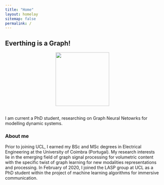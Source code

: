 ```yaml
---
title: "Home"
layout: homelay
sitemap: false
permalink: /
---
```


## Everthing is a Graph!

<div class="container">
<div class="row">
<center>
<img src="{{ site.url }}{{ site.baseurl }}/images/respic/home_img.png" width="175px"/>
</center>
</div>
</div>
<br/>

I am current a PhD student, researching on Graph Neural Netowrks for modelling dynamic systems.



### About me
Prior to joining UCL, I earned my BSc and MSc degrees in Electrical Engineering at the University of Coimbra (Portugal).
My research interests lie in the emerging field of graph signal processing for volumetric content with the specific twist of graph learning for new modalities representations and processing.
In February of 2020, I joined the LASP group at UCL as a PhD student within the project of machine learning algorithms for immersive communication.


